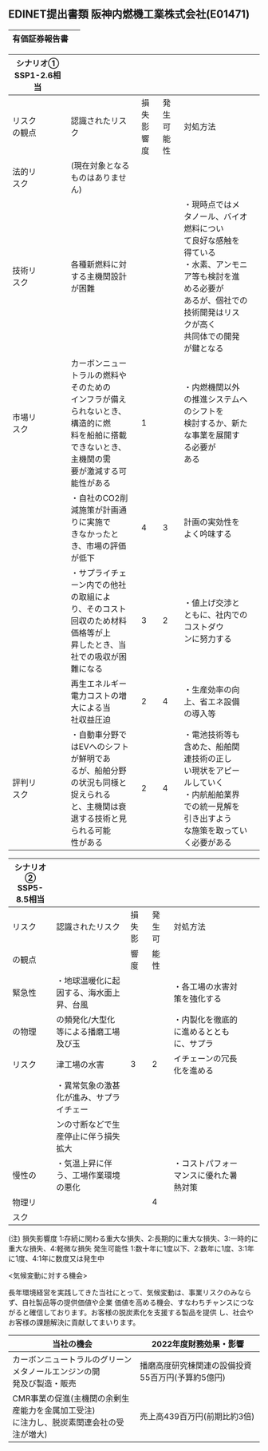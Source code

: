 ## EDINET提出書類 阪神内燃機工業株式会社(E01471)

| 有価証券報告書 |  |
|---------|--|

| シナリオ① SSP1-2.6相当 |                                                                                   |           |           |                                                                                                    |  |
|------------------|-----------------------------------------------------------------------------------|-----------|-----------|----------------------------------------------------------------------------------------------------|--|
| リスク<br>の観点       | 認識されたリスク                                                                          | 損失影<br>響度 | 発生可<br>能性 | 対処方法                                                                                               |  |
| 法的リ<br>スク        | (現在対象となるものはありません)                                                                 |           |           |                                                                                                    |  |
| 技術リ<br>スク        | 各種新燃料に対する主機関設計が困難                                                                 |           |           | ・現時点ではメタノール、バイオ燃料につい<br>て良好な感触を得ている<br>・水素、アンモニア等も検討を進める必要が<br>あるが、個社での技術開発はリスクが高く<br>共同体での開発が鍵となる |  |
| 市場リ<br>スク        | カーボンニュートラルの燃料やそのための<br>インフラが備えられないとき、構造的に燃<br>料を船舶に搭載できないとき、主機関の需<br>要が激減する可能性がある | 1         |           | ・内燃機関以外の推進システムへのシフトを<br>検討するか、新たな事業を展開する必要が<br>ある                                                  |  |
|                  | ・自社のCO2削減施策が計画通りに実施で<br>きなかったとき、市場の評価が低下                                          | 4         | 3         | 計画の実効性をよく吟味する                                                                                      |  |
|                  | ・サプライチェーン内での他社の取組によ<br>り、そのコスト回収のため材料価格等が上<br>昇したとき、当社での吸収が困難になる                  | 3         | 2         | ・値上げ交渉とともに、社内でのコストダウ<br>ンに努力する                                                                     |  |
|                  | 再生エネルギー電力コストの増大による当<br>社収益圧迫                                                      | 2         | 4         | ・生産効率の向上、省エネ設備の導入等                                                                                 |  |
| 評判リ<br>スク        | ・自動車分野ではEVへのシフトが鮮明であ<br>るが、船舶分野の状況も同様と捉えられる<br>と、主機関は衰退する技術と見られる可能<br>性がある        | 2         | 4         | ・電池技術等も含めた、船舶関連技術の正し<br>い現状をアピールしていく<br>・内航船舶業界での統一見解を引き出すよう<br>な施策を取っていく必要がある                     |  |

| シナリオ②<br>SSP5-8.5相当 |                      |     |     |                      |  |  |
|---------------------|----------------------|-----|-----|----------------------|--|--|
| リスク                 | 認識されたリスク             | 損失影 | 発生可 | 対処方法                 |  |  |
| の観点                 |                      | 響度  | 能性  |                      |  |  |
| 緊急性                 | ・地球温暖化に起因する、海水面上昇、台風 |     |     | ・各工場の水害対策を強化する       |  |  |
| の物理                 | の頻発化/大型化等による播磨工場及び玉  |     |     | ・内製化を徹底的に進めるとともに、サプラ |  |  |
| リスク                 | 津工場の水害               | 3   | 2   | イチェーンの冗長化を進める        |  |  |
|                     | ・異常気象の激甚化が進み、サプライチェー |     |     |                      |  |  |
|                     | ンの寸断などで生産停止に伴う損失拡大   |     |     |                      |  |  |
| 慢性の                 | ・気温上昇に伴う、工場作業環境の悪化   |     |     | ・コストパフォーマンスに優れた暑熱対策  |  |  |
| 物理リ                 |                      |     | 4   |                      |  |  |
| スク                  |                      |     |     |                      |  |  |

(注) 損失影響度 1:存続に関わる重大な損失、2:長期的に重大な損失、3:一時的に重大な損失、4:軽微な損失 発生可能性 1:数十年に1度以下、2:数年に1度、3:1年に1度、4:1年に数度又は発生中

<気候変動に対する機会>

長年環境経営を実践してきた当社にとって、気候変動は、事業リスクのみならず、自社製品等の提供価値や企業 価値を高める機会、すなわちチャンスにつながると確信しております。お客様の脱炭素化を支援する製品を提供 し、社会やお客様の課題解決に貢献してまいります。

| 当社の機会                                              | 2022年度財務効果・影響               |
|----------------------------------------------------|-----------------------------|
| カーボンニュートラルのグリーンメタノールエンジンの開<br>発及び製造・販売             | 播磨高度研究棟関連の設備投資55百万円(予算約5億円) |
| CMR事業の促進(主機関の余剰生産能力を金属加工受注)<br>に注力し、脱炭素関連会社の受注が増大) | 売上高439百万円(前期比約3倍)           |
